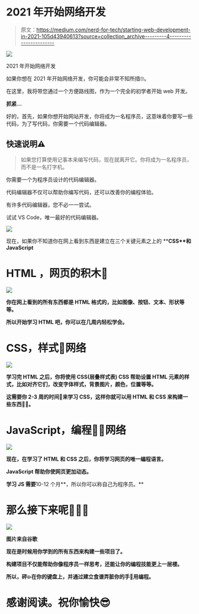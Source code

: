# 2021 年开始网络开发

> 原文：<https://medium.com/nerd-for-tech/starting-web-development-in-2021-105d43940613?source=collection_archive---------4----------------------->

![](img/4f01dea1cd7eb73e1c46c840deeebc8b.png)

2021 年开始网络开发

如果你想在 2021 年开始网络开发，你可能会非常不知所措🙄。

在这里，我将带您通过一个方便路线图，作为一个完全的初学者开始 web 开发。

**抓紧…**

好的，首先，如果你想开始网站开发，你将成为一名程序员，这意味着你要写一些代码，为了写代码，你需要一个代码编辑器。

## 快速说明⚠

> 如果您打算使用记事本来编写代码，现在就离开它。你将成为一名程序员，而不是一名打字机。

你需要一个为程序员设计的代码编辑器。

代码编辑器不仅可以帮助你编写代码，还可以改善你的编程体验。

有许多代码编辑器，您不必一一尝试。

试试 VS Code，唯一最好的代码编辑器。

![](img/0f41ac510ea9bef205851d1bb28983da.png)

现在，如果你不知道你在网上看到东西是建立在三个关键元素之上的
****CSS**和 **JavaScript****

# ****HTML** ，网页的积木🧱**

**![](img/c4af740d98331f5aef76a7d851e7d3fb.png)**

**你在网上看到的所有东西都是 HTML 格式的，比如图像、按钮、文本、形状等等。**

**所以开始学习 HTML 吧，你可以在几周内轻松学会。**

# **CSS，样式🎨网络**

**![](img/6b55d9b1e01f7074dba9e9eceb015423.png)**

**学习完 HTML 之后，你将使用 CSS(层叠样式表)
CSS 帮助设置 HTML 元素的样式，比如对齐它们，改变字体样式，背景图片，颜色，位置等等。**

**这需要你 2-3 周的时间📅来学习 CSS，这样你就可以用 HTML 和 CSS 来构建一些东西👨‍🎨。**

# **JavaScript，编程👨‍💻网络**

**![](img/53a0486392808a31db7a76ec734a2599.png)**

**现在，在学习了 HTML 和 CSS 之后，你将学习网页的唯一编程语言。**

**JavaScript 帮助你使网页更加动态。**

**学习 JS 需要**10-12 个月**，所以你可以称自己为程序员。**

# **那么接下来呢🤷🏻‍♂️**

**![](img/7ae2b75a1db6c568d94e1c3e101811e3.png)**

**图片来自谷歌**

**现在是时候用你学到的所有东西来构建一些项目了。**

**构建项目不仅能帮助你像程序员一样思考，还能让你的编程技能更上一层楼。**

**所以，砰💥在你的键盘上，并通过建立食谱弄脏你的手🍴用编程。**

# **感谢阅读。祝你愉快😎**